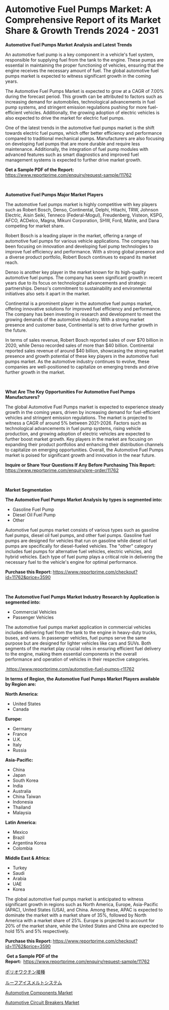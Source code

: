 <p><h1>Automotive Fuel Pumps Market: A Comprehensive Report of its Market Share & Growth Trends 2024 - 2031</h1></p><p><strong>Automotive Fuel Pumps Market Analysis and Latest Trends</strong></p>
<p><p>An automotive fuel pump is a key component in a vehicle's fuel system, responsible for supplying fuel from the tank to the engine. These pumps are essential in maintaining the proper functioning of vehicles, ensuring that the engine receives the necessary amount of fuel. The global automotive fuel pumps market is expected to witness significant growth in the coming years. </p><p>The Automotive Fuel Pumps Market is expected to grow at a CAGR of 7.00% during the forecast period. This growth can be attributed to factors such as increasing demand for automobiles, technological advancements in fuel pump systems, and stringent emission regulations pushing for more fuel-efficient vehicles. Additionally, the growing adoption of electric vehicles is also expected to drive the market for electric fuel pumps.</p><p>One of the latest trends in the automotive fuel pumps market is the shift towards electric fuel pumps, which offer better efficiency and performance compared to traditional mechanical pumps. Manufacturers are also focusing on developing fuel pumps that are more durable and require less maintenance. Additionally, the integration of fuel pump modules with advanced features such as smart diagnostics and improved fuel management systems is expected to further drive market growth.</p></p>
<p><strong>Get a Sample PDF of the Report:&nbsp;</strong> <a href="https://www.reportprime.com/enquiry/request-sample/11762">https://www.reportprime.com/enquiry/request-sample/11762</a></p>
<p>&nbsp;</p>
<p><strong>Automotive Fuel Pumps Major Market Players</strong></p>
<p><p>The automotive fuel pumps market is highly competitive with key players such as Robert Bosch, Denso, Continental, Delphi, Hitachi, TRW, Johnson Electric, Aisin Seiki, Tenneco (Federal-Mogul), Freudenberg, Visteon, KSPG, AFCO, ACDelco, Magna, Mikuni Corporation, SHW, Ford, Mahle, and Dana competing for market share.</p><p>Robert Bosch is a leading player in the market, offering a range of automotive fuel pumps for various vehicle applications. The company has been focusing on innovation and developing fuel pump technologies to improve fuel efficiency and performance. With a strong global presence and a diverse product portfolio, Robert Bosch continues to expand its market reach.</p><p>Denso is another key player in the market known for its high-quality automotive fuel pumps. The company has seen significant growth in recent years due to its focus on technological advancements and strategic partnerships. Denso's commitment to sustainability and environmental initiatives also sets it apart in the market.</p><p>Continental is a prominent player in the automotive fuel pumps market, offering innovative solutions for improved fuel efficiency and performance. The company has been investing in research and development to meet the growing demands of the automotive industry. With a strong market presence and customer base, Continental is set to drive further growth in the future.</p><p>In terms of sales revenue, Robert Bosch reported sales of over $70 billion in 2020, while Denso recorded sales of more than $40 billion. Continental reported sales revenue of around $40 billion, showcasing the strong market presence and growth potential of these key players in the automotive fuel pumps market. As the automotive industry continues to evolve, these companies are well-positioned to capitalize on emerging trends and drive further growth in the market.</p></p>
<p>&nbsp;</p>
<p><strong>What Are The Key Opportunities For Automotive Fuel Pumps Manufacturers?</strong></p>
<p><p>The global Automotive Fuel Pumps market is expected to experience steady growth in the coming years, driven by increasing demand for fuel-efficient vehicles and stringent emission regulations. The market is projected to witness a CAGR of around 5% between 2021-2026. Factors such as technological advancements in fuel pump systems, rising vehicle production, and growing adoption of electric vehicles are expected to further boost market growth. Key players in the market are focusing on expanding their product portfolios and enhancing their distribution channels to capitalize on emerging opportunities. Overall, the Automotive Fuel Pumps market is poised for significant growth and innovation in the near future.</p></p>
<p><strong>Inquire or Share Your Questions If Any Before Purchasing This Report:</strong> <a href="https://www.reportprime.com/enquiry/pre-order/11762">https://www.reportprime.com/enquiry/pre-order/11762</a></p>
<p>&nbsp;</p>
<p><strong>Market Segmentation</strong></p>
<p><strong>The Automotive Fuel Pumps Market Analysis by types is segmented into:</strong></p>
<p><ul><li>Gasoline Fuel Pump</li><li>Diesel Oil Fuel Pump</li><li>Other</li></ul></p>
<p><p>Automotive fuel pumps market consists of various types such as gasoline fuel pumps, diesel oil fuel pumps, and other fuel pumps. Gasoline fuel pumps are designed for vehicles that run on gasoline while diesel oil fuel pumps are specifically for diesel-fueled vehicles. The "other" category includes fuel pumps for alternative fuel vehicles, electric vehicles, and hybrid vehicles. Each type of fuel pump plays a critical role in delivering the necessary fuel to the vehicle's engine for optimal performance.</p></p>
<p><strong>Purchase this Report:&nbsp;</strong><a href="https://www.reportprime.com/checkout?id=11762&price=3590">https://www.reportprime.com/checkout?id=11762&price=3590</a></p>
<p>&nbsp;</p>
<p><strong>The Automotive Fuel Pumps Market Industry Research by Application is segmented into:</strong></p>
<p><ul><li>Commercial Vehicles</li><li>Passenger Vehicles</li></ul></p>
<p><p>The automotive fuel pumps market application in commercial vehicles includes delivering fuel from the tank to the engine in heavy-duty trucks, buses, and vans. In passenger vehicles, fuel pumps serve the same purpose but are designed for lighter vehicles like cars and SUVs. Both segments of the market play crucial roles in ensuring efficient fuel delivery to the engine, making them essential components in the overall performance and operation of vehicles in their respective categories.</p></p>
<p><a href="https://www.reportprime.com/automotive-fuel-pumps-r11762">&nbsp;https://www.reportprime.com/automotive-fuel-pumps-r11762</a></p>
<p><strong>In terms of Region, the Automotive Fuel Pumps Market Players available by Region are:</strong></p>
<p>
    <p> <strong> North America: </strong>
        <ul>
            <li>United States</li>
            <li>Canada</li>
        </ul>
        </p> 
    <p> <strong> Europe: </strong>
        <ul>
            <li>Germany</li>
            <li>France</li>
            <li>U.K.</li>
            <li>Italy</li>
            <li>Russia</li>
        </ul>
        </p> 
    <p> <strong> Asia-Pacific: </strong>
        <ul>
            <li>China</li>
            <li>Japan</li>
            <li>South Korea</li>
            <li>India</li>
            <li>Australia</li>
            <li>China Taiwan</li>
            <li>Indonesia</li>
            <li>Thailand</li>
            <li>Malaysia</li>
        </ul>
        </p> 
    <p> <strong> Latin America: </strong>
        <ul>
            <li>Mexico</li>
            <li>Brazil</li>
            <li>Argentina Korea</li>
            <li>Colombia</li>
        </ul>
        </p> 
    <p> <strong> Middle East & Africa: </strong>
        <ul>
            <li>Turkey</li>
            <li>Saudi</li>
            <li>Arabia</li>
            <li>UAE</li>
            <li>Korea</li>
        </ul>
    </p>
    </p>
<p><p>The global automotive fuel pumps market is anticipated to witness significant growth in regions such as North America, Europe, Asia-Pacific (APAC), United States (USA), and China. Among these, APAC is expected to dominate the market with a market share of 35%, followed by North America with a market share of 25%. Europe is projected to account for 20% of the market share, while the United States and China are expected to hold 15% and 5% respectively.</p></p>
<p><strong>Purchase this Report: </strong><a href="https://www.reportprime.com/checkout?id=11762&price=3590">https://www.reportprime.com/checkout?id=11762&price=3590</a></p>
<p>&nbsp;<strong>Get a Sample PDF of the Report:&nbsp;&nbsp;</strong><a href="https://www.reportprime.com/enquiry/request-sample/11762">https://www.reportprime.com/enquiry/request-sample/11762</a></p>
<p><strong></strong></p>
<p><p><a href="https://github.com/VernieBarton2023/Market-Research-Report-List-1/blob/main/177062169478.md">ポリオワクチン接種</a></p><p><a href="https://github.com/LenoraKris2023/Market-Research-Report-List-1/blob/main/845401969477.md">ルーフアイスメルトシステム</a></p><p><a href="https://github.com/singletonthaxterkelliehr2df/Market-Research-Report-List-2/blob/main/automotive-components-market.md">Automotive Components Market</a></p><p><a href="https://github.com/kufem1/Market-Research-Report-List-2/blob/main/automotive-circuit-breakers-market.md">Automotive Circuit Breakers Market</a></p></p>